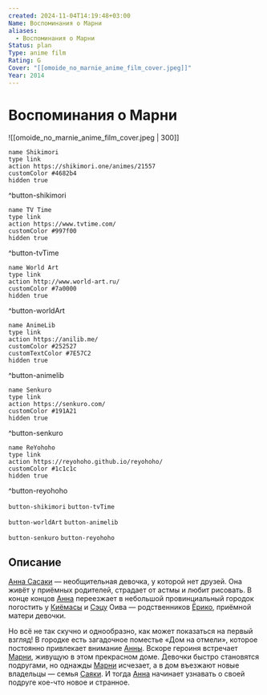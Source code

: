 ```yaml
---
created: 2024-11-04T14:19:48+03:00
Name: Воспоминания о Марни
aliases:
  - Воспоминания о Марни
Status: plan
Type: anime film
Rating: G
Cover: "[[omoide_no_marnie_anime_film_cover.jpeg]]"
Year: 2014
---
```


# Воспоминания о Марни

![[omoide_no_marnie_anime_film_cover.jpeg | 300]]

```button
name Shikimori
type link
action https://shikimori.one/animes/21557
customColor #4682b4
hidden true
```
^button-shikimori

```button
name TV Time
type link
action https://www.tvtime.com/
customColor #997f00
hidden true
```
^button-tvTime

```button
name World Art
type link
action http://www.world-art.ru/
customColor #7a0000
hidden true
```
^button-worldArt

```button
name AnimeLib
type link
action https://anilib.me/
customColor #252527
customTextColor #7E57C2
hidden true
```
^button-animelib

```button
name Senkuro
type link
action https://senkuro.com/
customColor #191A21
hidden true
```
^button-senkuro

```button
name ReYohoho
type link
action https://reyohoho.github.io/reyohoho/
customColor #1c1c1c
hidden true
```
^button-reyohoho

`button-shikimori` `button-tvTime`

`button-worldArt` `button-animelib`

`button-senkuro` `button-reyohoho`

## Описание

[Анна Сасаки](https://shikimori.one/characters/105211-anna-sasaki) — необщительная девочка, у которой нет друзей. Она живёт у приёмных родителей, страдает от астмы и любит рисовать. В конце концов [Анна](https://shikimori.one/characters/105211-anna-sasaki) переезжает в небольшой провинциальный городок погостить у [Киёмасы](https://shikimori.one/characters/107389-kiyomasa-ooiwa) и [Сэцу](https://shikimori.one/characters/107391-setsu-ooiwa) Оива — родственников [Ёрико](https://shikimori.one/characters/107387-yoriko-sasaki), приёмной матери девочки.

Но всё не так скучно и однообразно, как может показаться на первый взгляд! В городке есть загадочное поместье «Дом на отмели», которое постоянно привлекает внимание [Анны](https://shikimori.one/characters/105211-anna-sasaki). Вскоре героиня встречает [Марни](https://shikimori.one/characters/105213-marnie), живущую в этом прекрасном доме. Девочки быстро становятся подругами, но однажды [Марни](https://shikimori.one/characters/105213-marnie) исчезает, а в дом въезжают новые владельцы — семья [Саяки](https://shikimori.one/characters/129015-sayaka). И тогда [Анна](https://shikimori.one/characters/105211-anna-sasaki) начинает узнавать о своей подруге кое-что новое и странное.
